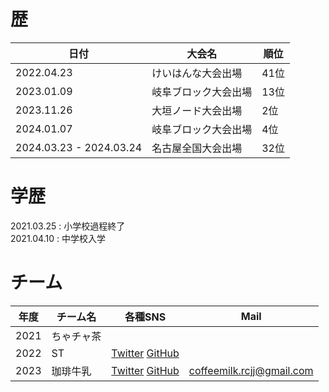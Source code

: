 # 歴

日付|大会名|順位
-|-|-
2022.04.23|けいはんな大会出場|41位  
2023.01.09|岐阜ブロック大会出場|13位  
2023.11.26|大垣ノード大会出場|2位  
2024.01.07|岐阜ブロック大会出場|4位  
2024.03.23 - 2024.03.24|名古屋全国大会出場|32位  
# 学歴
2021.03.25 : 小学校過程終了  
2021.04.10 : 中学校入学  

# チーム  

年度|チーム名|各種SNS|Mail
-|-|-|-
2021       | ちゃチャ茶 |
2022       | ST         |   [Twitter](https://twitter.com/ST_GifuRCJ)    [GitHub](https://github.com/ST-GifuRCJ)|  
2023       | 珈琲牛乳|[Twitter](https://twitter.com/CoffeeMilk_RCJ) [GitHub](https://github.com/CoffeeMilk-RCJ)|coffeemilk.rcjj@gmail.com
